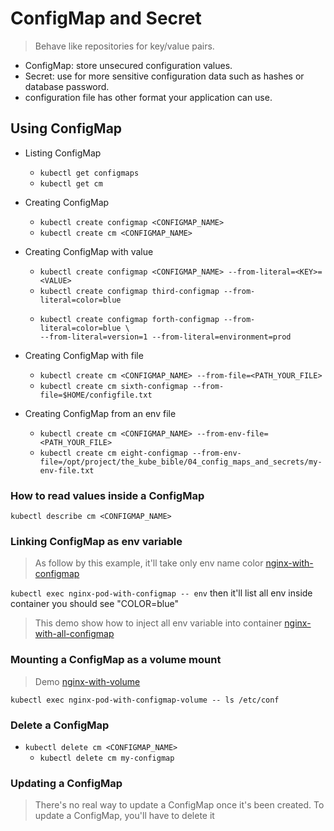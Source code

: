 # ConfigMap and Secret

> Behave like repositories for key/value pairs.

* ConfigMap: store unsecured configuration values.
* Secret: use for more sensitive configuration data such as hashes or database password.
* configuration file has other format your application can use.

## Using ConfigMap
* Listing ConfigMap
  * `kubectl get configmaps`
  * `kubectl get cm`

* Creating ConfigMap
  * `kubectl create configmap <CONFIGMAP_NAME>`
  * `kubectl create cm <CONFIGMAP_NAME>`

* Creating ConfigMap with value
  * `kubectl create configmap <CONFIGMAP_NAME> --from-literal=<KEY>=<VALUE>`
  * `kubectl create configmap third-configmap --from-literal=color=blue`
  * ```
    kubectl create configmap forth-configmap --from-literal=color=blue \
    --from-literal=version=1 --from-literal=environment=prod
    ```

* Creating ConfigMap with file
  * `kubectl create cm <CONFIGMAP_NAME> --from-file=<PATH_YOUR_FILE>`
  * `kubectl create cm sixth-configmap --from-file=$HOME/configfile.txt`

* Creating ConfigMap from an env file
  * `kubectl create cm <CONFIGMAP_NAME> --from-env-file=<PATH_YOUR_FILE>`
  * `kubectl create cm eight-configmap --from-env-file=/opt/project/the_kube_bible/04_config_maps_and_secrets/my-env-file.txt`

### How to read values inside a ConfigMap
`kubectl describe cm <CONFIGMAP_NAME>`

### Linking ConfigMap as env variable

> As follow by this example, it'll take only env name color
[nginx-with-configmap](./nginx-pod-with-configmap.yaml)

`kubectl exec nginx-pod-with-configmap -- env`
then it'll list all env inside container
you should see "COLOR=blue"

> This demo show how to inject all env variable into container
[nginx-with-all-configmap](./nginx-pod-with-all-configmap.yaml)

### Mounting a ConfigMap as a volume mount
> Demo
[nginx-with-volume](./nginx-pod-with-config-volumn.yaml)

`kubectl exec nginx-pod-with-configmap-volume -- ls /etc/conf`

### Delete a ConfigMap
* `kubectl delete cm <CONFIGMAP_NAME>`
  * `kubectl delete cm my-configmap`

### Updating a ConfigMap

> There's no real way to update a ConfigMap once it's been created.
To update a ConfigMap, you'll have to delete it


